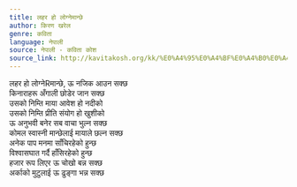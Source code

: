 ```yaml
---
title: लहर हो लोग्नेमान्छे
author: किरण खरेल
genre: कविता
language: नेपाली
source: नेपाली - कविता कोश
source_link: http://kavitakosh.org/kk/%E0%A4%95%E0%A4%BF%E0%A4%B0%E0%A4%A3_%E0%A4%96%E0%A4%B0%E0%A5%87%E0%A4%B2
---
```


लहर हो लोग्नेRमान्छे, ऊ नजिक आउन सक्छ  
किनाराहरू अँगाली छोडेर जान सक्छ  
उसको निम्ति माया आवेश हो नदीको  
उसको निम्ति प्रीति संयोग हो खुशीको  
ऊ अनुभवी बनेर सब वाचा भुल्न सक्छ  
कोमल स्वास्नी मान्छेलाई मायाले छल्न सक्छ  
अनेक पाप मनमा साँचिरहेको हुन्छ  
विश्वासघात गर्दै हाँसिरहेको हुन्छ  
हजार रूप लिएर ऊ चोखो बन्न सक्छ  
अर्काको मुटुलाई ऊ ढुङ्गा भन्न सक्छ
